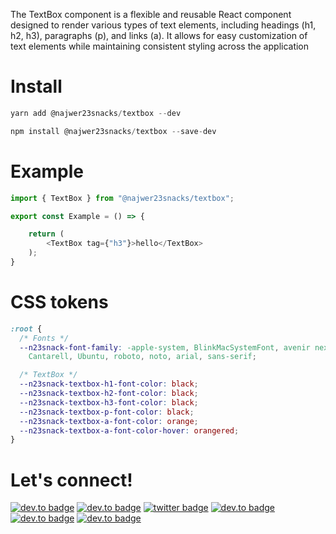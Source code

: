 The TextBox component is a flexible and reusable React component designed to render various types of text elements, including headings (h1, h2, h3), paragraphs (p), and links (a). It allows for easy customization of text elements while maintaining consistent styling across the application

# Install

```js
yarn add @najwer23snacks/textbox --dev
```

```js
npm install @najwer23snacks/textbox --save-dev
```

# Example

```typescript
import { TextBox } from "@najwer23snacks/textbox";

export const Example = () => {

    return (
        <TextBox tag={"h3"}>hello</TextBox>
    );
}
```

# CSS tokens

```css
:root {
  /* Fonts */
  --n23snack-font-family: -apple-system, BlinkMacSystemFont, avenir next, avenir, segoe ui, helvetica neue, helvetica,
    Cantarell, Ubuntu, roboto, noto, arial, sans-serif;

  /* TextBox */
  --n23snack-textbox-h1-font-color: black;
  --n23snack-textbox-h2-font-color: black;
  --n23snack-textbox-h3-font-color: black;
  --n23snack-textbox-p-font-color: black;
  --n23snack-textbox-a-font-color: orange;
  --n23snack-textbox-a-font-color-hover: orangered;
}
```

# Let's connect!

[![dev.to badge](https://img.shields.io/badge/-Portfolio-%239F2B68?style=flat&logo=GoogleChrome&logoColor=white)](https://najwer23.github.io/)
[![dev.to badge](https://img.shields.io/badge/-Résumé-%23017745?style=flat&logo=AdobeAcrobatReader&logoColor=white)](https://najwer23.github.io/resume/)
[![twitter badge](https://img.shields.io/badge/-najwer23-%231FA1F1?style=flat&logo=x&logoColor=white)](https://twitter.com/najwer23)
[![dev.to badge](https://img.shields.io/badge/-najwer23-%230177B5?style=flat&logo=linkedin)](https://www.linkedin.com/in/najwer23)
[![dev.to badge](https://img.shields.io/badge/-najwer23-%23ffffff?style=flat&logo=Leetcode)](https://leetcode.com/najwer23/)
[![dev.to badge](https://img.shields.io/badge/-najwer23-%23cb3837?style=flat&logo=Npm)](https://www.npmjs.com/~najwer23)
